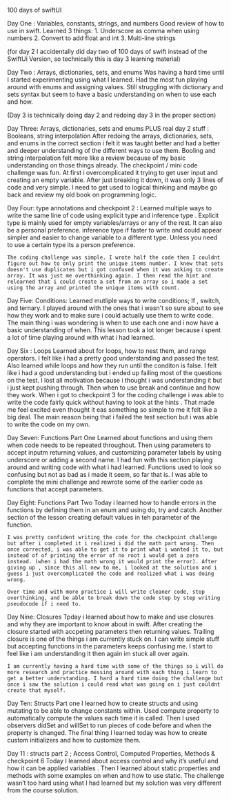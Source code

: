 100 days of swiftUI

Day One : Variables, constants, strings, and numbers
    Good review of how to use in swift. Learned 3 things:
        1. Underscore as comma when using numbers
        2. Convert to add float and int 
        3. Multi-line strings
       
(for day 2 I accidentally did day two of 100 days of swift instead of the SwiftUi Version, so technically this is day 3 learning material)

Day Two : Arrays, dictionaries, sets, and enums
    Was having a hard time until I started experimenting using what I learned.
    Had the most fun playing around with enums and assigning values.
    Still struggling with dictionary and sets syntax but seem to have a basic understanding on when to use each and how.
    
(Day 3 is technically doing day 2 and redoing day 3 in the proper section)

Day Three: Arrays, dictionaries, sets and enums PLUS real day 2 stuff : Booleans, string interpolation
    After redoing the arrays, dictionaries, sets, and enums in the correct section i felt it was taught better and had a better and deeper understanding of the different ways to use them.
    Booling and string interpolation felt more like a review because of my basic understanding on those things already. 
    The checkpoint / mini code challenge was fun. At first i overcomplicated it trying to get user input and creating an empty variable. After just breaking it down, it was only 3 lines of code and very simple. I need to get used to logical thinking and maybe go back and review my old book on programming logic.

Day Four: type annotations and checkpoint 2 :
    Learned multiple ways to write the same line of code using explicit type and inference type . Explicit type is mainly used for empty variables/arrays or any of the rest. It can also be a personal preference. inference type if faster to write and could appear simpler and easier to change variable to a different type. Unless you need to use a certain type its a person preference.

    The coding challenge was simple. I wrote half the code then I couldnt figure out how to only print the unique items number. I knew that sets doesn't use duplicates but i got confused when it was asking to create array. It was just me overthinking again. I then read the hint and relearned that i could create a set from an array so i made a set using the array and printed the unique items with count.

Day Five: Conditions:
    Learned mutliple ways to write conditions; If , switch, and ternary.
    I played around with the ones that i wasn't so sure about to see how they work and to make sure i could actually use them to write code. The main thing i was wondering is when to use each one and i now have a basic understanding of when. This lesson took a lot longer because i spent a lot of time playing around with what i had learned.

    
Day Six : Loops
    Learned about for loops, how to nest them, and range operators. I felt like i had a pretty good understanding and passed the test. Also learned while loops and how they run until the conditon is false. I felt like i had a good understanding but i ended up failing most of the questions on the test. I lost all motivation because i thought i was understanding it but i just kept pushing through. Then when to use break and continue and how they work. 
    When i got to checkpoint 3 for the coding challenge i was able to write the code fairly quick without having to look at the hints . That made me feel excited even thought it eas something so simple to me it felt like a big deal. The main reason being that i failed the test section but i was able to write the code on my own.

Day Seven: Functions Part One
    Learned about functions and using them when code needs to be repeated throughout. Then using parameters to accept inputm returning values, and customizing parameter labels by using underscore or adding a second name. I had fun with this section playing around and writing code with what i had learned. Functions used to look so confusing but not as bad as i made it seem, so far that is. I was able to complete the mini challenge and rewrote some of the earlier code as functions that accept parameters.

Day Eight: Functions Part Two
    Today i learned how to handle errors in the functions by defining them in an enum and using do, try and catch. Another section of the lesson creating default values in teh parameter of the function.

    I was pretty confident writing the code for the checkpoint challenge but after i completed it i realized i did the math part wrong. Then once corrected, i was able to get it to print what i wanted it to, but instead of of printing the error of no root i would get a zero instead. (when i had the math wrong it would print the error). After giving up , since this all new to me, i looked at the solution and i guess i just overcomplicated the code and realized what i was doing wrong.

    Over time and with more practice i will write cleaner code, stop overthinking, and be able to break down the code step by step writing pseudocode if i need to.

Day Nine: Closures
    Tpday i learned about how to make and use closures and why they are important to know about in swift. After creating the closure started with accpeting parameters then returning values. Trailing closure is one of the things i am currently stuck on. I can write simple stuff but accepting functions in the parameters keeps confusing me. I start to feel like i am understanding it then again im stuck all over again. 

    I am currently having a hard time with some of the things so i will do more research and practice messing around with each thing i learn to get a better understanding. I hard a hard time doing the challenge but once i saw the solution i could read what was going on i just couldnt create that myself. 

Day Ten: Structs Part one
	I learned how to create structs and using mutating to be able to change constants within. Used compute property to automatically compute the values each time it is called. Then I used observers didSet and willSet to run pieces of code before and when the property is changed. The final thing I learned today was how to create custom initializers and how to customize them.

Day 11 : structs part 2 ; Access Control, Computed Properties, Methods & checkpoint 6
	Today I learned about access control and why it’s useful and how it can be applied variables . Then I learned about static properties and methods with some examples on when and how to use static.  The challenge wasn’t too hard using what I had learned but my solution was very different from the course solution. 